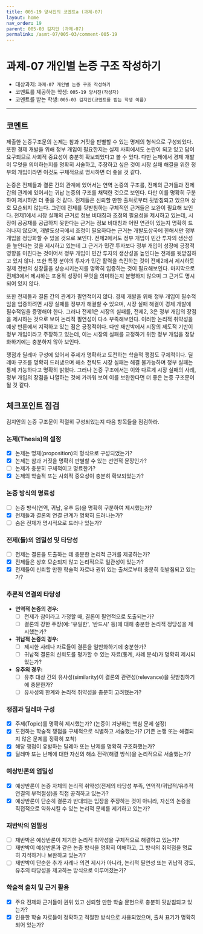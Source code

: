 ```yaml
---
title: 005-19 양서진의 코멘트a (과제-07) 
layout: home
nav_order: 19
parent: 005-03 김지안 (과제-07)
permalink: /asmt-07/005-03/comment-005-19
---
```


# 과제-07 개인별 논증 구조 작성하기

- 대상과제: `과제-07 개인별 논증 구조 작성하기`
- 코멘트를 제공하는 학생: `005-19 양서진(작성자)` 
- 코멘트를 받는 학생: `005-03 김지안(코멘트를 받는 학생 이름)` 

---

## 코멘트

제출한 논증구조문의 논제는 참과 거짓을 판별할 수 있는 명제의 형식으로 구성되었다. 또한 경제 개발을 위해 정부 개입이 필요한지는 실제 사회에서도 논란이 되고 있고 답이 요구되므로 사회적 중요성이 충분히 확보되었다고 볼 수 있다. 다만 논제에서 경제 개발이 무엇을 의미하는지를 명확히 서술하고, 주장하고 싶은 것이 시장 실패 해결을 위한 정부의 개입이라면 이것도 구체적으로 명시하면 더 좋을 것 같다.

논증은 전제들과 결론 간의 관계에 있어서는 연역 논증의 구조를, 전제의 근거들과 전제 간의 관계에 있어서는 귀납 논증의 구조를 채택한 것으로 보인다. 다만 이를 명확히 구분하여 제시하면 더 좋을 것 같다. 전제들은 신뢰할 만한 출처로부터 뒷받침되고 있으며 상호 모순되지 않는다. 그런데 전제를 뒷받침하는 구체적인 근거들은 보완이 필요해 보인다. 전제1에서 시장 실패의 근거로 정보 비대칭과 조정의 필요성을 제시하고 있는데, 시장이 공공재를 공급하지 못한다는 근거는 정보 비대칭과 어떤 연관이 있는지 명확히 드러나지 않으며, 개발도상국에서 조정이 필요하다는 근거는 개발도상국에 한해서만 정부 개입을 정당화할 수 있을 것으로 보인다. 전제2에서도 정부 개입이 민간 투자의 생산성을 높인다는 것을 제시하고 있는데 그 근거가 민간 투자보다 정부 개입이 성장에 긍정적 영향을 미친다는 것이어서 정부 개입이 민간 투자의 생산성을 높인다는 전제를 뒷받침하고 있지 않다. 또한 특정 분야의 투자가 민간 활력을 촉진하는 것이 전제2에서 제시하듯 경제 전반의 성장률을 상승시키는지를 명확히 입증하는 것이 필요해보인다. 마지막으로 전제3에서 제시하는 포용적 성장이 무엇을 의미하는지 분명하지 않으며 그 근거도 명시되어 있지 않다.

또한 전제들과 결론 간의 관계가 필연적이지 않다. 경제 개발을 위해 정부 개입이 필수적임을 입증하려면 시장 실패를 정부가 해결할 수 있으며, 시장 실패 해결이 경제 개발에 필수적임을 증명해야 한다. 그러나 전제1은 시장의 실패를, 전제2, 3은 정부 개입의 장점을 제시하는 것으로 보여 논리적 필연성이 다소 부족해보인다. 이러한 논리적 취약성을 예상 반론에서 지적하고 있는 점은 긍정적이다. 다만 재반박에서 시장의 제도적 기반이 정부 개입이라고 주장하고 있는데, 이는 시장의 실패를 교정하기 위한 정부 개입을 정당화하기에는 충분하지 않아 보인다.

쟁점과 딜레마 구성에 있어서 주제가 명확하고 도전하는 학술적 쟁점도 구체적이다. 딜레마 구조를 명확히 드러냈으며 해소 전략도 시장 실패는 해결 불가능하며 정부 실패는 통제 가능하다고 명확히 밝혔다. 그러나 논증 구조에서는 이와 다르게 시장 실패의 사례, 정부 개입의 장점을 나열하는 것에 가까워 보여 이를 보완한다면 더 좋은 논증 구조문이 될 것 같다.

## 체크포인트 점검

김지안의 논증 구조문이 적절히 구성되었는지 다음 항목들을 점검하라.

### **논제(Thesis)의 설정**
- [x] 논제는 명제(proposition)의 형식으로 구성되었는가?
- [x] 논제는 참과 거짓을 명확히 판별할 수 있는 선언적 문장인가?
- [ ] 논제가 충분히 구체적이고 명료한가?
- [x] 논제의 학술적 또는 사회적 중요성이 충분히 확보되었는가?

### **논증 방식의 명료성**
- [ ] 논증 방식(연역, 귀납, 유추 등)을 명확히 구분하여 제시했는가?
- [x] 전제들과 결론의 연결 관계가 명확히 드러나는가?
- [ ] 숨은 전제가 명시적으로 드러나 있는가?

### **전제(들)의 엄밀성 및 타당성**
- [ ] 전제는 결론을 도출하는 데 충분한 논리적 근거를 제공하는가?
- [x] 전제들은 상호 모순되지 않고 논리적으로 일관성이 있는가?
- [x] 전제들이 신뢰할 만한 학술적 자료나 권위 있는 출처로부터 충분히 뒷받침되고 있는가?

### **추론적 연결의 타당성**
- **연역적 논증의 경우:**
  - [ ] 전제가 참이라고 가정할 때, 결론이 필연적으로 도출되는가?
  - [ ] 결론의 강한 주장(예: '유일한', '반드시' 등)에 대해 충분한 논리적 정당성을 제시했는가?

- **귀납적 논증의 경우:**
  - [ ] 제시한 사례나 자료들이 결론을 일반화하기에 충분한가?
  - [ ] 귀납적 결론의 신뢰도를 평가할 수 있는 자료(통계, 사례 분석)가 명확히 제시되었는가?

- **유추의 경우:**
  - [ ] 유추 대상 간의 유사성(similarity)이 결론의 관련성(relevance)을 뒷받침하기에 충분한가?
  - [ ] 유사성의 한계와 논리적 취약성을 충분히 고려했는가?

### **쟁점과 딜레마 구성**
- [x] 주제(Topic)를 명확히 제시했는가? (논증이 겨냥하는 핵심 문제 설정)
- [x] 도전하는 학술적 쟁점을 구체적으로 식별하고 서술했는가? (기존 논쟁 또는 해결되지 않은 문제를 정확히 포착)
- [x] 해당 쟁점이 유발하는 딜레마 또는 난제를 명확히 구조화했는가?
- [x] 딜레마 또는 난제에 대한 자신의 해소 전략(해결 방식)을 논리적으로 서술했는가?

### **예상반론의 엄밀성**
- [x] 예상반론이 논증 자체의 논리적 취약성(전제의 타당성 부족, 연역적/귀납적/유추적 연결의 부적절성)을 직접 공격하고 있는가?
- [x] 예상반론이 단순히 결론과 반대되는 입장을 주장하는 것이 아니라, 자신의 논증을 직접적으로 약화시킬 수 있는 논리적 문제를 제기하고 있는가?

### **재반박의 엄밀성**
- [ ] 재반박은 예상반론이 제기한 논리적 취약성을 구체적으로 해결하고 있는가?
- [ ] 재반박이 예상반론과 같은 논증 방식을 명확히 이해하고, 그 방식의 취약점을 명료히 지적하거나 보완하고 있는가?
- [ ] 재반박이 단순한 추가 사례나 의견 제시가 아니라, 논리적 필연성 또는 귀납적 강도, 유추의 타당성을 제고하는 방식으로 이루어졌는가?

### **학술적 출처 및 근거 활용**
- [x] 주요 전제와 근거들이 권위 있고 신뢰할 만한 학술 문헌으로 충분히 뒷받침되고 있는가?
- [x] 인용한 학술 자료들이 정확하고 적절한 방식으로 사용되었으며, 출처 표기가 명확히 되어 있는가?
